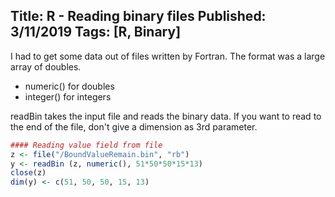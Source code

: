 Title: R - Reading binary files
Published: 3/11/2019
Tags: [R, Binary] 
---

I had to get some data out of files written by Fortran. The format was a large array of doubles. 

- numeric() for doubles
- integer() for integers 

readBin takes the input file and reads the binary data. If you want to read to the end of the file, don't give a dimension as 3rd parameter.

```R
#### Reading value field from file
z <- file("/BoundValueRemain.bin", "rb")
y <- readBin (z, numeric(), 51*50*50*15*13)
close(z)
dim(y) <- c(51, 50, 50, 15, 13)
```
